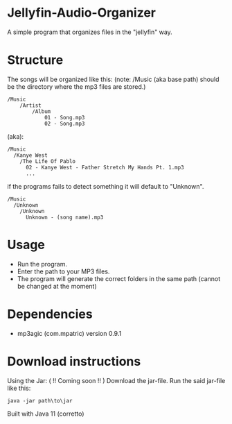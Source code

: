 # Jellyfin-Audio-Organizer
A simple program that organizes files in the "jellyfin" way.

# Structure
The songs will be organized like this:
(note: /Music (aka base path) should be the directory where the mp3 files are stored.)
```
/Music
    /Artist
        /Album
            01 - Song.mp3
            02 - Song.mp3
```

(aka):

```
/Music
  /Kanye West
    /The Life Of Pablo
      02 - Kanye West - Father Stretch My Hands Pt. 1.mp3
      ...
```

if the programs fails to detect something it will default to "Unknown".

```
/Music
  /Unknown
    /Unknown
      Unknown - (song name).mp3
```

# Usage
- Run the program.
- Enter the path to your MP3 files.
- The program will generate the correct folders in the same path (cannot be changed at the moment)

# Dependencies
- mp3agic (com.mpatric) version 0.9.1

# Download instructions
Using the Jar: ( !! Coming soon !! )
Download the jar-file.
Run the said jar-file like this:
```
java -jar path\to\jar
```

Built with Java 11 (corretto)
